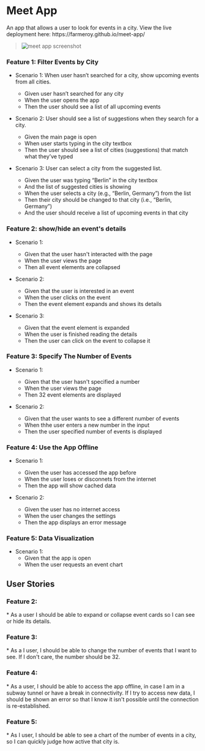 <h1>Meet App</h1>
An app that allows a user to look for events in a city.
View the live deployment here: https://farmeroy.github.io/meet-app/

> ![meet app screenshot](https://github.com/farmeroy/portfolio2.0/blob/main/public/meet-app.gif)

<h3>Feature 1: Filter Events by City</h3>

* Scenario 1: When user hasn’t searched for a city, show upcoming events from all cities.
  * Given user hasn’t searched for any city
  * When the user opens the app
  * Then the user should see a list of all upcoming events

* Scenario 2: User should see a list of suggestions when they search for a city.
  * Given the main page is open
  * When user starts typing in the city textbox
  * Then the user should see a list of cities (suggestions) that match what they’ve typed

* Scenario 3: User can select a city from the suggested list.
  * Given the user was typing “Berlin” in the city textbox
  * And the list of suggested cities is showing
  * When the user selects a city (e.g., “Berlin, Germany”) from the list
  * Then their city should be changed to that city (i.e., “Berlin, Germany”)
  * And the user should receive a list of upcoming events in that city

<h3>Feature 2: show/hide an event's details</h3>

* Scenario 1:
  * Given that the user hasn't interacted with the page
  * When the user views the page
  * Then all event elements are collapsed

* Scenario 2: 
  * Given that the user is interested in an event
  * When the user clicks on the event
  * Then the event element expands and shows its details

* Scenario 3: 
  * Given that the event element is expanded
  * When the user is finished reading the details
  * Then the user can click on the event to collapse it

<h3>Feature 3: Specify The Number of Events</h3>

* Scenario 1:
  * Given that the user hasn't specified a number
  * When the user views the page
  * Then 32 event elements are displayed

* Scenario 2:
  * Given that the user wants to see a different number of events
  * When thhe user enters a new number in the input
  * Then the user specified number of events is displayed

<h3>Feature 4: Use the App Offline</h3>

* Scenario 1: 
  * Given the user has accessed the app before
  * When the user loses or disconnets from the internet
  * Then the app will show cached data

* Scenario 2: 
  * Given the user has no internet access
  * When the user changes the settings
  * Then the app displays an error message

<h3>Feature 5: Data Visualization</h3>

* Scenario 1: 
  * Given that the app is open
  * When the user requests an event chart
 
<h2>User Stories</h2>

<h3>Feature 2:</h3>
  * As a user I should be able to expand or collapse event cards so I can see or hide its details.

<h3>Feature 3:</h3>
  * As a I user, I should be able to change the number of events that I want to see. If I don't care, the number should be 32.

 <h3>Feature 4:</h3>
  * As a user, I should be able to access the app offline, in case I am in a subway tunnel or have a break in connectivity. If I try to access new data, I should be shown an error so that I know it isn't possible until the connection is re-established.

<h3>Feature 5:</h3>
  * As I user, I should be able to see a chart of the number of events in a city, so I can quickly judge how active that city is. 
